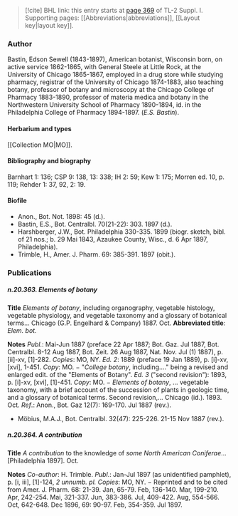 > [!cite] BHL link: this entry starts at [page 369](https://www.biodiversitylibrary.org/item/103858#page/381/mode/1up) of TL-2 Suppl. I.
> Supporting pages: [[Abbreviations|abbreviations]], [[Layout key|layout key]].

### Author

Bastin, Edson Sewell (1843-1897), American botanist, Wisconsin born, on active service 1862-1865, with General Steele at Little Rock, at the University of Chicago 1865-1867, employed in a drug store while studying pharmacy, registrar of the University of Chicago 1874-1883, also teaching botany, professor of botany and microscopy at the Chicago College of Pharmacy 1883-1890, professor of materia medica and botany in the Northwestern University School of Pharmacy 1890-1894, id. in the Philadelphia College of Pharmacy 1894-1897. (*E.S. Bastin*).

#### Herbarium and types

[[Collection MO|MO]].

#### Bibliography and biography

Barnhart 1: 136; CSP 9: 138, 13: 338; IH 2: 59; Kew 1: 175; Morren ed. 10, p. 119; Rehder 1: 37, 92, 2: 19.

#### Biofile

- Anon., Bot. Not. 1898: 45 (d.).
- Bastin, E.S., Bot. Centralbl. 70(21-22): 303. 1897 (d.).
- Harshberger, J.W., Bot. Philadelphia 330-335. 1899 (biogr. sketch, bibl. of 21 nos.; b. 29 Mai 1843, Azaukee County, Wisc., d. 6 Apr 1897, Philadelphia).
- Trimble, H., Amer. J. Pharm. 69: 385-391. 1897 (obit.).

### Publications

##### n.20.363. Elements of botany

**Title**
*Elements of botany*, including organography, vegetable histology, vegetable physiology, and vegetable taxonomy and a glossary of botanical terms... Chicago (G.P. Engelhard & Company) 1887. Oct.
**Abbreviated title**: *Elem. bot.*

**Notes**
*Publ*.: Mai-Jun 1887 (preface 22 Apr 1887; Bot. Gaz. Jul 1887, Bot. Centralbl. 8-12 Aug 1887, Bot. Zeit. 26 Aug 1887, Nat. Nov. Jul (1) 1887), p. \[ii\]-xv, \[1\]-282. *Copies*: MO, NY.
*Ed. 2*: 1889 (preface 19 Jan 1889), p. \[i\]-xv, \[xvi\], 1-451. *Copy*: MO. − "*College botany*, including...." being a revised and enlarged edit. of the "Elements of Botany".
*Ed. 3* ("second revision"): 1893, p. \[i\]-xv, \[xvi\], \[1\]-451. *Copy*: MO. − *Elements of botany*, ... vegetable taxonomy, with a brief account of the succession of plants in geologic time, and a glossary of botanical terms. Second revision,... Chicago (id.). 1893. Oct.
*Ref*.: Anon., Bot. Gaz 12(7): 169-170. Jul 1887 (rev.).
- Möbius, M.A.J., Bot. Centralbl. 32(47): 225-226. 21-15 Nov 1887 (rev.).

##### n.20.364. A contribution

**Title**
*A contribution* to the knowledge of *some North American Coniferae*... \[Philadelphia 1897\]. Oct.

**Notes**
*Co-author*: H. Trimble.
*Publ*.: Jan-Jul 1897 (as unidentified pamphlet), p. \[i, iii\], \[1\]-124, *2 unnumb. pl. Copies*: MO, NY. − Reprinted and to be cited from Amer. J. Pharm. 68: 21-39. Jan, 65-79. Feb, 136-140. Mar, 199-210. Apr, 242-254. Mai, 321-337. Jun, 383-386. Jul, 409-422. Aug, 554-566. Oct, 642-648. Dec 1896, 69: 90-97. Feb, 354-359. Jul 1897.

